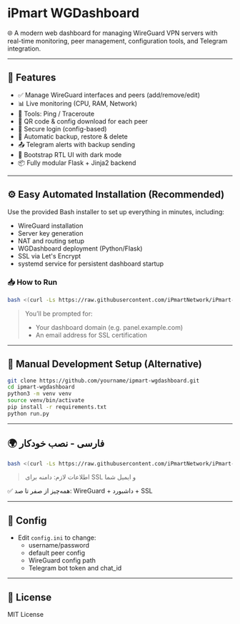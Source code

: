 
# iPmart WGDashboard

🌐 A modern web dashboard for managing WireGuard VPN servers with real-time monitoring, peer management, configuration tools, and Telegram integration.

---

## 🚀 Features

- ✅ Manage WireGuard interfaces and peers (add/remove/edit)
- 📊 Live monitoring (CPU, RAM, Network)
- 🧰 Tools: Ping / Traceroute
- 🧾 QR code & config download for each peer
- 🔐 Secure login (config-based)
- 🔄 Automatic backup, restore & delete
- 📤 Telegram alerts with backup sending
- 🧩 Bootstrap RTL UI with dark mode
- 📦 Fully modular Flask + Jinja2 backend

---

## ⚙️ Easy Automated Installation (Recommended)

Use the provided Bash installer to set up everything in minutes, including:
- WireGuard installation
- Server key generation
- NAT and routing setup
- WGDashboard deployment (Python/Flask)
- SSL via Let's Encrypt
- systemd service for persistent dashboard startup

### 📥 How to Run

```bash
bash <(curl -Ls https://raw.githubusercontent.com/iPmartNetwork/iPmart-WGDasboard/master/install_wg_dashboard.sh

```

> You’ll be prompted for:
> - Your dashboard domain (e.g. panel.example.com)
> - An email address for SSL certification

---

## 🧪 Manual Development Setup (Alternative)

```bash
git clone https://github.com/yourname/ipmart-wgdashboard.git
cd ipmart-wgdashboard
python3 -m venv venv
source venv/bin/activate
pip install -r requirements.txt
python run.py
```

---

## 🌍 فارسی - نصب خودکار

```bash
bash <(curl -Ls https://raw.githubusercontent.com/iPmartNetwork/iPmart-WGDasboard/master/install_wg_dashboard.sh

```

> اطلاعات لازم: دامنه برای SSL و ایمیل شما

✅ همه‌چیز از صفر تا صد: WireGuard + داشبورد + SSL

---

## 🔐 Config

- Edit `config.ini` to change:
  - username/password
  - default peer config
  - WireGuard config path
  - Telegram bot token and chat_id

---

## 📜 License

MIT License
